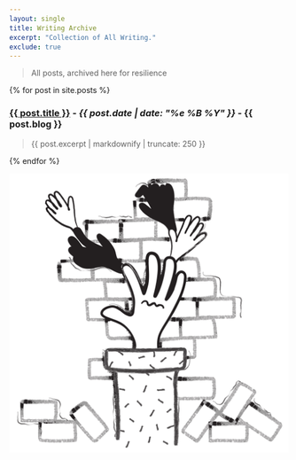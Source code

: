```yaml
---
layout: single
title: Writing Archive
excerpt: "Collection of All Writing."
exclude: true
---
```



> All posts, archived here for resilience  

{% for post in site.posts %}
    

### <a href="{{ post.url | relative_url }}" rel="permalink">{{ post.title }}</a>  -  <i><time datetime="{{ page.date | date_to_xmlschema }}">{{ post.date | date: "%e %B %Y" }}</time></i> - {{ post.blog }} 


> <p class="archive-item-excerpt" itemprop="description">{{ post.excerpt | markdownify |  truncate: 250 }}

{% endfor %}

<img name="absurd.design" src="/assets/images/ad_blog.png" alt=""/>